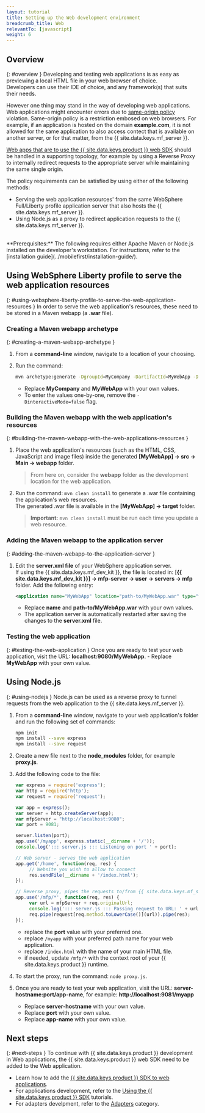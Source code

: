 ```yaml
---
layout: tutorial
title: Setting up the Web development environment
breadcrumb_title: Web
relevantTo: [javascript]
weight: 6
---
```

<!-- NLS_CHARSET=UTF-8 -->
## Overview
{: #overview }
Developing and testing web applications is as easy as previewing a local HTML file in your web browser of choice.  
Developers can use their IDE of choice, and any framework(s) that suits their needs.

However one thing may stand in the way of developing web applications. Web applications might encounter errors due to [same-origin policy](https://developer.mozilla.org/en-US/docs/Web/Security/Same-origin_policy) violation. Same-origin policy is a restriction embosed on web browsers. For example, if an application is hosted on the domain **example.com**, it is not allowed for the same application to also access contect that is available on another server, or for that matter, from the {{ site.data.keys.mf_server }}.

[Web apps that are to use the {{ site.data.keys.product }} web SDK](../../../application-development/sdk/web) should be handled in a supporting topology, for example by using a Reverse Proxy to internally redirect requests to the appropriate server while maintaining the same single origin.

The policy requirements can be satisfied by using either of the following methods:

- Serving the web application resources' from the same WebSphere Full/Liberty profile application server that also hosts the {{ site.data.keys.mf_server }}.
- Using Node.js as a proxy to redirect application requests to the {{ site.data.keys.mf_server }}.

<br/>
**Prerequisites:**  
The following requires either Apache Maven or Node.js installed on the developer's workstation.  
For instructions, refer to the [installation guide](../mobilefirst/installation-guide/).

## Using WebSphere Liberty profile to serve the web application resources
{: #using-websphere-liberty-profile-to-serve-the-web-application-resources }
In order to serve the web application's resources, these need to be stored in a Maven webapp (a **.war** file).

### Creating a Maven webapp archetype
{: #creating-a-maven-webapp-archetype }
1. From a **command-line** window, navigate to a location of your choosing.
2. Run the command:

   ```bash
   mvn archetype:generate -DgroupId=MyCompany -DartifactId=MyWebApp -DarchetypeArtifactId=maven-archetype-webapp -DinteractiveMode=false
   ```
    - Replace **MyCompany** and **MyWebApp** with your own values.
    - To enter the values one-by-one, remove the `-DinteractiveMode=false` flag.

### Building the Maven webapp with the web application's resources 
{: #building-the-maven-webapp-with-the-web-applications-resources }
1. Place the web application's resources (such as the HTML, CSS, JavaScript and image files) inside the generated **[MyWebApp] → src → Main → webapp** folder.

    > From here on, consider the **webapp** folder as the development location for the web application.

2. Run the command: `mvn clean install` to generate a .war file containing the application's web resources.  
   The generated .war file is available in the **[MyWebApp] → target** folder.
   
    > <span class="glyphicon glyphicon-exclamation-sign" aria-hidden="true"></span> **Important:** `mvn clean install` must be run each time you update a web resource.

### Adding the Maven webapp to the application server
{: #adding-the-maven-webapp-to-the-application-server }
1. Edit the **server.xml file** of your WebSphere application server.  
    If using the {{ site.data.keys.mf_dev_kit }}, the file is located in: [**{{ site.data.keys.mf_dev_kit }}] → mfp-server → user → servers → mfp** folder. Add the following entry:

   ```xml
   <application name="MyWebApp" location="path-to/MyWebApp.war" type="war"></application>
   ```
    - Replace **name** and **path-to/MyWebApp.war** with your own values.
    - The application server is automatically restarted after saving the changes to the **server.xml** file.  

### Testing the web application
{: #testing-the-web-application }
Once you are ready to test your web application, visit the URL: **localhost:9080/MyWebApp**.
    - Replace **MyWebApp** with your own value.

## Using Node.js
{: #using-nodejs }
Node.js can be used as a reverse proxy to tunnel requests from the web application to the {{ site.data.keys.mf_server }}.

1. From a **command-line** window, navigate to your web application's folder and run the following set of commands: 

   ```bash
   npm init
   npm install --save express
   npm install --save request
   ```

2. Create a new file next to the **node_modules** folder, for example **proxy.js**.
3. Add the following code to the file:

   ```javascript
   var express = require('express');
   var http = require('http');
   var request = require('request');

   var app = express();
   var server = http.createServer(app);
   var mfpServer = "http://localhost:9080";
   var port = 9081;

   server.listen(port);
   app.use('/myapp', express.static(__dirname + '/'));
   console.log('::: server.js ::: Listening on port ' + port);

   // Web server - serves the web application
   app.get('/home', function(req, res) {
        // Website you wish to allow to connect
        res.sendFile(__dirname + '/index.html');
   });

   // Reverse proxy, pipes the requests to/from {{ site.data.keys.mf_server }}
   app.use('/mfp/*', function(req, res) {
        var url = mfpServer + req.originalUrl;
        console.log('::: server.js ::: Passing request to URL: ' + url);
        req.pipe(request[req.method.toLowerCase()](url)).pipe(res);
   });
   ```
    - replace the **port** value with your preferred one.
    - replace `/myapp` with your preferred path name for your web application.
    - replace `/index.html` with the name of your main HTML file.
    - if needed, update `/mfp/*` with the context root of your {{ site.data.keys.product }} runtime.

4. To start the proxy, run the command: `node proxy.js`.
5. Once you are ready to test your web application, visit the URL: **server-hostname:port/app-name**, for example: **http://localhost:9081/myapp**
    - Replace **server-hostname** with your own value.
    - Replace **port** with your own value.
    - Replace **app-name** with your own value.

## Next steps
{: #next-steps }
To continue with {{ site.data.keys.product }} development in Web applications, the {{ site.data.keys.product }} web SDK need to be added to the Web application.

* Learn how to add the [{{ site.data.keys.product }} SDK to web applications](../../../application-development/sdk/web/).
* For applications development, refer to the [Using the {{ site.data.keys.product }} SDK](../../../application-development/) tutorials.
* For adapters develpment, refer to the [Adapters](../../../adapters/) category.
